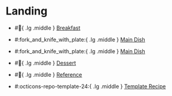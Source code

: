 # Landing

<div class="grid cards" markdown>

- #:egg:{ .lg .middle } [Breakfast](./breakfast/index.md)

- #:fork_and_knife_with_plate:{ .lg .middle } [Main Dish](./main_dish/index.md)

- #:fork_and_knife_with_plate:{ .lg .middle } [Main Dish](./snacks/index.md)

- #:cake:{ .lg .middle } [Dessert](./dessert/index.md)

- #:bookmark:{ .lg .middle } [Reference](./reference/index.md)

- #:octicons-repo-template-24:{ .lg .middle } [Template Recipe](./template_recipe.md)

</div>
